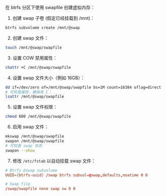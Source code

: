 在 btrfs 分区下使用 swapfile 创建虚拟内存：

1. 创建 swap 子卷 (假定已经挂载到 /mnt)：

```bash
btrfs subvolume create /mnt/@swap
```

2. 创建 swap 文件：

```bash
touch /mnt/@swap/swapfile
```

3. 设置 COW 禁用属性：

```bash
chattr +C /mnt/@swap/swapfile
```

4. 设置 swap 文件大小（例如 16GB）：

```bash
dd if=/dev/zero of=/mnt/@swap/swapfile bs=1M count=16384 oflag=direct
# 可检查属性，确保有 C：
lsattr /mnt/@swap/swapfile
```

5. 设置 swap 文件权限：

```bash
chmod 600 /mnt/@swap/swapfile
```

6. 启用 swap 文件：

```bash
mkswap /mnt/@swap/swapfile
swapon /mnt/@swap/swapfile
# 可检查 swap 状态
swapon --show
```

7. 修改 `/etc/fstab` 以自动挂载 swap 文件：

```conf
# Btrfs @swap subvolume
UUID={btrfs-uuid} /swap btrfs subvol=@swap,defaults,noatime 0 0

# Swap file
/swap/swapfile none swap sw 0 0
```
